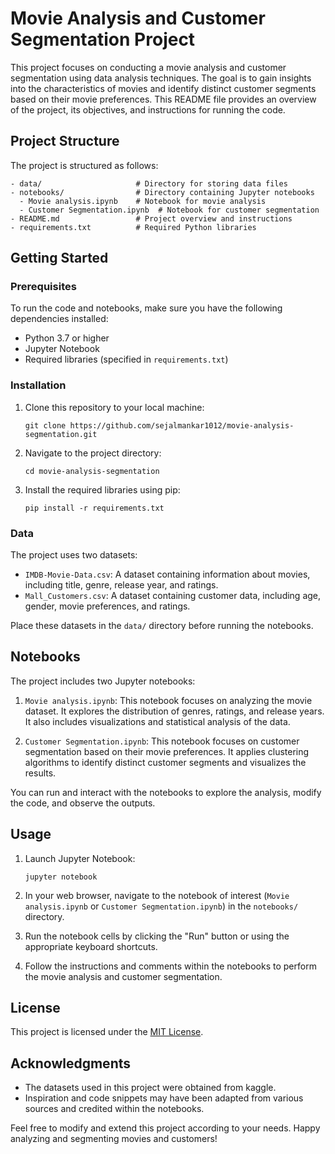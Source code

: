 # Movie Analysis and Customer Segmentation Project

This project focuses on conducting a movie analysis and customer segmentation using data analysis techniques. The goal is to gain insights into the characteristics of movies and identify distinct customer segments based on their movie preferences. This README file provides an overview of the project, its objectives, and instructions for running the code.

## Project Structure

The project is structured as follows:

```
- data/                     # Directory for storing data files
- notebooks/                # Directory containing Jupyter notebooks
  - Movie analysis.ipynb    # Notebook for movie analysis
  - Customer Segmentation.ipynb  # Notebook for customer segmentation
- README.md                 # Project overview and instructions
- requirements.txt          # Required Python libraries
```

## Getting Started

### Prerequisites

To run the code and notebooks, make sure you have the following dependencies installed:

- Python 3.7 or higher
- Jupyter Notebook
- Required libraries (specified in `requirements.txt`)

### Installation

1. Clone this repository to your local machine:

   ```
   git clone https://github.com/sejalmankar1012/movie-analysis-segmentation.git
   ```

2. Navigate to the project directory:

   ```
   cd movie-analysis-segmentation
   ```

3. Install the required libraries using pip:

   ```
   pip install -r requirements.txt
   ```

### Data

The project uses two datasets: 

- `IMDB-Movie-Data.csv`: A dataset containing information about movies, including title, genre, release year, and ratings.
- `Mall_Customers.csv`: A dataset containing customer data, including age, gender, movie preferences, and ratings.

Place these datasets in the `data/` directory before running the notebooks.

## Notebooks

The project includes two Jupyter notebooks:

1. `Movie analysis.ipynb`: This notebook focuses on analyzing the movie dataset. It explores the distribution of genres, ratings, and release years. It also includes visualizations and statistical analysis of the data.

2. `Customer Segmentation.ipynb`: This notebook focuses on customer segmentation based on their movie preferences. It applies clustering algorithms to identify distinct customer segments and visualizes the results.

You can run and interact with the notebooks to explore the analysis, modify the code, and observe the outputs.

## Usage

1. Launch Jupyter Notebook:

   ```
   jupyter notebook
   ```

2. In your web browser, navigate to the notebook of interest (`Movie analysis.ipynb` or `Customer Segmentation.ipynb`) in the `notebooks/` directory.

3. Run the notebook cells by clicking the "Run" button or using the appropriate keyboard shortcuts.

4. Follow the instructions and comments within the notebooks to perform the movie analysis and customer segmentation.

## License

This project is licensed under the [MIT License](LICENSE).

## Acknowledgments

- The datasets used in this project were obtained from kaggle.
- Inspiration and code snippets may have been adapted from various sources and credited within the notebooks.

Feel free to modify and extend this project according to your needs. Happy analyzing and segmenting movies and customers!

